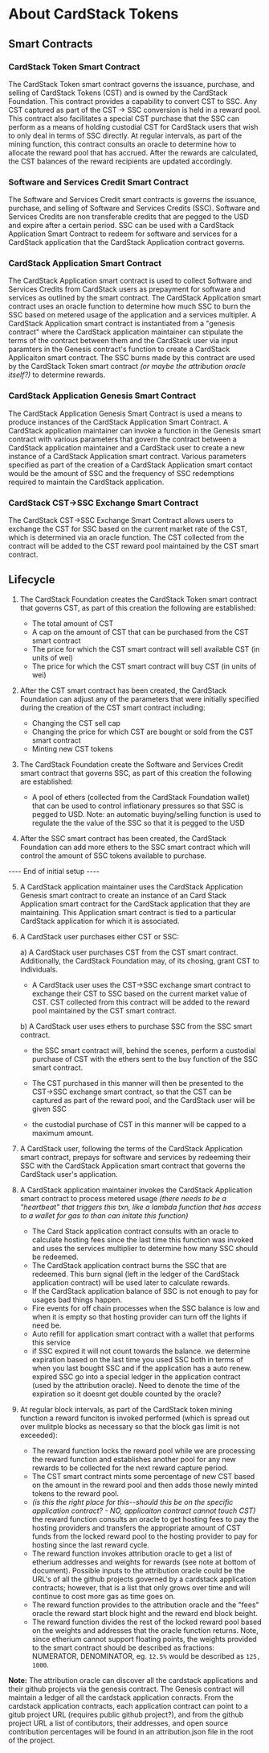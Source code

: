 # About CardStack Tokens

## Smart Contracts

### CardStack Token Smart Contract
The CardStack Token smart contract governs the issuance, purchase, and selling of CardStack Tokens (CST) and is owned by the CardStack Foundation. This contract provides a capability to convert CST to SSC. Any CST captured as part of the CST -> SSC conversion is held in a reward pool. This contract also facilitates a special CST purchase that the SSC can perform as a means of holding custodial CST for CardStack users that wish to only deal in terms of SSC directly. At regular intervals, as part of the mining function, this contract consults an oracle to determine how to allocate the reward pool that has accrued. After the rewards are calculated, the CST balances of the reward recipients are updated accordingly. 

### Software and Services Credit Smart Contract
The Software and Services Credit smart contracts is governs the issuance, purchase, and selling of Software and Services Credits (SSC). Software and Services Credits are non transferable credits that are pegged to the USD and expire after a certain period. SSC can be used with a CardStack Application Smart Contract to redeem for software and services for a CardStack application that the CardStack Application contract governs.

### CardStack Application Smart Contract
The CardStack Application smart contract is used to collect Software and Services Credits from CardStack users as prepayment for software and services as outlined by the smart contract. The CardStack Application smart contract uses an oracle function to determine how much SSC to burn the SSC based on metered usage of the application and a services multipler. A CardStack Application smart contract is instantiated from a "genesis contract" where the CardStack application maintainer can stipulate the terms of the contract between them and the CardStack user via input paramters in the Genesis contract's function to create a CardStack Applicaiton smart contract. The SSC burns made by this contract are used by the CardStack Token smart contract _(or maybe the attribution oracle itself?)_ to determine rewards.

### CardStack Application Genesis Smart Contract
The CardStack Application Genesis Smart Contract is used a means to produce instances of the CardStack Application Smart Contract. A CardStack application maintainer can invoke a function in the Genesis smart contract with various parameters that govern the contract between a CardStack application maintainer and a CardStack user to create a new instance of a CardStack Application smart contract. Various parameters specified as part of the creation of a CardStack Application smart contact would be the amount of SSC and the frequency of SSC redemptions required to maintain the CardStack application. 

### CardStack CST->SSC Exchange Smart Contract
The CardStack CST->SSC Exchange Smart Contract allows users to exchange the CST for SSC based on the current market rate of the CST, which is determined via an oracle function. The CST collected from the contract will be added to the CST reward pool maintained by the CST smart contract.

## Lifecycle

1. The CardStack Foundation creates the CardStack Token smart contract that governs CST, as part of this creation the following are established:
    * The total amount of CST
    * A cap on the amount of CST that can be purchased from the CST smart contract
    * The price for which the CST smart contract will sell available CST (in units of wei)
    * The price for which the CST smart contract will buy CST (in units of wei)
    
2. After the CST smart contract has been created, the CardStack Foundation can adjust any of the parameters that were initially specified during the creation of the CST smart contract including:
    * Changing the CST sell cap
    * Changing the price for which CST are bought or sold from the CST smart contract
    * Minting new CST tokens
    
3. The CardStack Foundation create the Software and Services Credit smart contract that governs SSC, as part of this creation the following are established:
    * A pool of ethers (collected from the CardStack Foundation wallet) that can be used to control inflationary pressures so that SSC is pegged to USD. Note: an automatic buying/selling function is used to regulate the the value of the SSC so that it is pegged to the USD
    
4. After the SSC smart contract has been created, the CardStack Foundation can add more ethers to the SSC smart contract which will control the amount of SSC tokens available to purchase.

---- End of initial setup ----

5. A CardStack application maintainer uses the CardStack Application Genesis smart contract to create an instance of an Card Stack Application smart contract for the CardStack application that they are maintaining. This Application smart contract is tied to a particular CardStack application for which it is associated.

6. A CardStack user purchases either CST or SSC:

   a) A CardStack user purchases CST from the CST smart contract. Additionally, the CardStack Foundation may, of its chosing, grant CST to individuals.
   
   * A CardStack user uses the CST->SSC exchange smart contract to exchange their CST to SSC based on the current market value of CST. CST collected from this contract will be added to the reward pool maintained by the CST smart contract. 

   b) A CardStack user uses ethers to purchase SSC from the SSC smart contract.
   
   * the SSC smart contract will, behind the scenes, perform a custodial purchase of CST with the ethers sent to the buy function of the SSC smart contract. 
         
   * The CST purchased in this manner will then be presented to the CST->SSC exchange smart contract, so that the CST can be captured as part of the reward pool, and the CardStack user will be given SSC
         
   * the custodial purchase of CST in this manner will be capped to a maximum amount.

7. A CardStack user, following the terms of the CardStack Application smart contract, prepays for software and services by redeeming their SSC with the CardStack Application smart contract that governs the CardStack user's application.

8. A CardStack application maintainer invokes the CardStack Application smart contract to process metered usage _(there needs to be a "heartbeat" that triggers this txn, like a lambda function that has access to a wallet for gas to than can initate this function)_ 
   * The Card Stack application contract consults with an oracle to calculate hosting fees since the last time this function was invoked and uses the services multiplier to determine how many SSC should be redeemed.
   * The CardStack application contract burns the SSC that are redeemed. This burn signal (left in the ledger of the CardStack application contract) will be used later to calculate rewards.
   * If the CardStack application balance of SSC is not enough to pay for usages bad things happen.
   * Fire events for off chain processes when the SSC balance is low and when it is empty so that hosting provider can turn off the lights if need be.
   * Auto refill for application smart contract with a wallet that performs this service
   * if SSC expired it will not count towards the balance. we determine expiration based on the last time you used SSC both in terms of when you last bought SSC and if the application has a auto renew. expired SSC go into a special ledger in the application contract (used by the attribution oracle). Need to denote the time of the expiration so it doesnt get double counted by the oracle?

9. At regular block intervals, as part of the CardStack token mining function a reward funciton is invoked performed (which is spread out over mulitple blocks as necessary so that the block gas limit is not exceeded):
   * The reward function locks the reward pool while we are processing the reward function and establishes another pool for any new rewards to be collected for the next reward capture period.
   * The CST smart contract mints some percentage of new CST based on the amount in the reward pool and then adds those newly minted tokens to the reward pool.
   * _(is this the right place for this--should this be on the specific application contract? - NO, applicaiton contract cannot touch CST)_ the reward function consults an oracle to get hosting fees to pay the hosting providers and transfers the appropriate amount of CST funds from the locked reward pool to the hosting provider to pay for hosting since the last reward cycle.
   * The reward function invokes attribution oracle to get a list of etherium addresses and weights for rewards (see note at bottom of document). Possible inputs to the attribution oracle could be the URL's of all the github projects governed by a cardstack application contracts; however, that is a list that only grows over time and will continue to cost more gas as time goes on.
   * The reward function provides to the attribution oracle and the "fees" oracle the reward start block hight and the reward end block beight.
   * The reward function divides the rest of the locked reward pool based on the weights and addresses that the oracle function returns. Note, since etherium cannot support floating points, the weights provided to the smart contract should be described as fractions: NUMERATOR, DENOMINATOR, eg. `12.5%` would be described as `125, 1000`.
  
   
   
   
**Note:** The attribution oracle can discover all the cardstack applications and their github projects via the genesis contract. The Genesis contract will maintain a ledger of all the cardstack application conracts. From the cardstack application contracts, each application contract can point to a gitub project URL (requires public github project?), and from the github project URL a list of contibutors, their addresses, and open source contribution percentages will be found in an attribution.json file in the root of the project.
   
    

  



